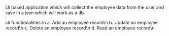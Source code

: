 cli based application which will collect the employee data from the user and save in a json which will work as a db. 
 
 cli functionalities:\n
 a. Add an employee record\n
 b. Update an employee record\n
 c. Delete an employee record\n
 d. Read an employee record\n
